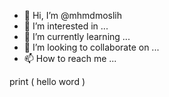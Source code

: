 - 👋 Hi, I’m @mhmdmoslih
- 👀 I’m interested in ...
- 🌱 I’m currently learning ...
- 💞️ I’m looking to collaborate on ...
- 📫 How to reach me ...

<!---
mhmdmoslih/mhmdmoslih is a ✨ special ✨ repository because its `README.md` (this file) appears on your GitHub profile.
You can click the Preview link to take a look at your changes.
--->
print ( hello word ) 
